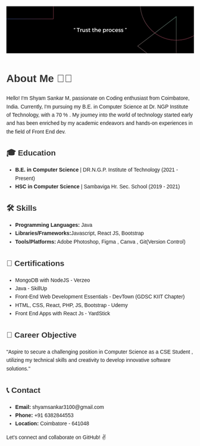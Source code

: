 ![Header](1694541972989.jpeg)

<body style="font-family: Arial, sans-serif; line-height: 1.6; margin: 20px;">
    <h1 style="color: #333;">About Me 👨‍💻</h1>
    <p>Hello! I'm Shyam Sankar M, passionate on Coding enthusiast from Coimbatore, India. Currently, I'm pursuing my B.E. in Computer Science at Dr. NGP Institute of Technology, with a 70 % . My journey into the world of technology started early and has been enriched by my academic endeavors and hands-on experiences in the field of Front End dev.</p>
    
  <h2 style="color: #333;">🎓 Education</h2>
    <ul>
        <li><strong>B.E. in Computer Science</strong> | DR.N.G.P. Institute of Technology (2021 - Present)</li>
        <li><strong>HSC in Computer Science</strong> | Sambaviga Hr. Sec. School (2019 - 2021)</li>
    </ul>
    

    
  <h2 style="color: #333;">🛠️ Skills</h2>
    <ul>
        <li><strong>Programming Languages:</strong> Java</li>
        <li><strong>Libraries/Frameworks:</strong>Javascript, React JS, Bootstrap</li>
        <li><strong>Tools/Platforms:</strong> Adobe Photoshop, Figma , Canva , Git(Version Control)</li>
    </ul>
    
  <h2 style="color: #333;">📜 Certifications</h2>
    <ul>
        <li>MongoDB with NodeJS - Verzeo</li>
        <li>Java - SkillUp</li>
        <li>Front-End Web Development Essentials - DevTown (GDSC KIIT Chapter)</li>
        <li>HTML, CSS, React, PHP, JS, Bootstrap - Udemy</li>
        <li>Front End Apps with React Js - YardStick</li>
    </ul>
    <h2 style="color: #333;">🎯 Career Objective</h2>
  <p>"Aspire to secure a challenging position in Computer Science as a CSE Student , utilizing my technical skills and creativity to develop innovative software solutions."</p>
    
  <h2 style="color: #333;">📞 Contact</h2>
    <ul>
        <li><strong>Email:</strong> shyamsankar3100@gmail.com</li>
        <li><strong>Phone:</strong> +91 6382844553</li>
        <li><strong>Location:</strong> Coimbatore - 641048</li>
    </ul>
    
  <p>Let's connect and collaborate on GitHub! ✌️</p>
</body>




